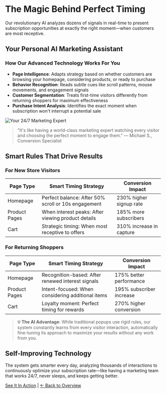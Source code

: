 # The Magic Behind Perfect Timing

Our revolutionary AI analyzes dozens of signals in real-time to present subscription opportunities at exactly the right moment—when customers are most receptive.

## Your Personal AI Marketing Assistant

### How Our Advanced Technology Works For You
- **Page Intelligence**: Adapts strategy based on whether customers are browsing your homepage, considering products, or ready to purchase
- **Behavior Recognition**: Reads subtle cues like scroll patterns, mouse movements, and engagement signals
- **Customer Segmentation**: Treats first-time visitors differently from returning shoppers for maximum effectiveness
- **Purchase Intent Analysis**: Identifies the exact moment when subscription won't interrupt a potential sale

![Your 24/7 Marketing Expert](https://via.placeholder.com/600x200?text=Smart+Decision+Engine)

> "It's like having a world-class marketing expert watching every visitor and choosing the perfect moment to engage them." — Michael S., Conversion Specialist

## Smart Rules That Drive Results

### For New Store Visitors
| Page Type | Smart Timing Strategy | Conversion Impact |
|-----------|------------------------|-------------------|
| Homepage | Perfect balance: After 50% scroll or 10s engagement | 230% higher signup rate |
| Product Pages | When interest peaks: After viewing product details | 185% more subscribers |
| Cart | Strategic timing: When most receptive to offers | 310% increase in capture |

### For Returning Shoppers
| Page Type | Smart Timing Strategy | Conversion Impact |
|-----------|------------------------|-------------------|
| Homepage | Recognition-based: After renewed interest signals | 175% better performance |
| Product Pages | Intent-focused: When considering additional items | 195% subscriber increase |
| Cart | Loyalty moment: Perfect timing for rewards | 270% higher conversion |

> **💡 The AI Advantage**: While traditional popups use rigid rules, our system constantly learns from every visitor interaction, automatically fine-tuning its approach to maximize your results without any work from you.

## Self-Improving Technology

The system gets smarter every day, analyzing thousands of interactions to continuously optimize your subscription rate—like having a marketing team that works 24/7, never sleeps, and keeps getting better.

[See It In Action](https://nudgeaiapp.com/demo) | [← Back to Overview](index.md) 
